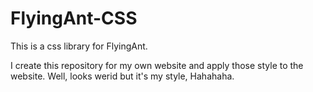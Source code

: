 FlyingAnt-CSS
=============

This is a css library for FlyingAnt.

I create this repository for my own website and apply those style to the website. Well, looks werid but it's my style, Hahahaha.
